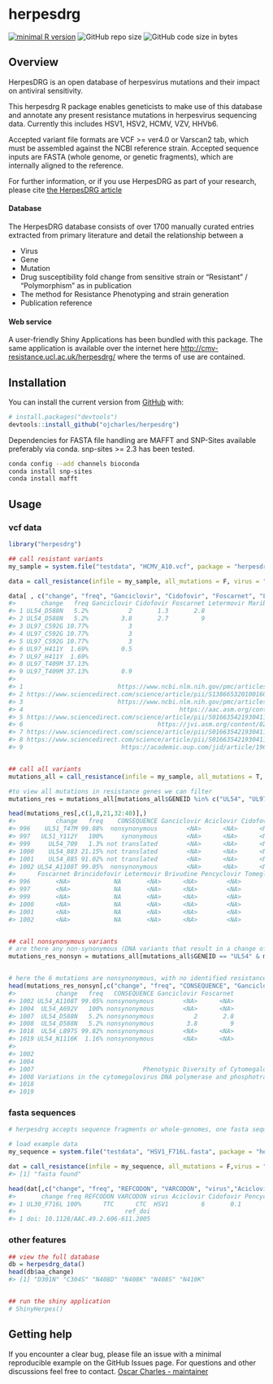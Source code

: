 
<!-- README.md is generated from README.Rmd. Please edit that file -->

# herpesdrg

<!-- badges: start -->

[![minimal R
version](https://img.shields.io/badge/R%3E%3D-3.4.0-6666ff.svg)](https://cran.r-project.org/)
![GitHub repo
size](https://img.shields.io/github/repo-size/ojcharles/herpesdrg.svg)
![GitHub code size in
bytes](https://img.shields.io/github/languages/code-size/ojcharles/herpesdrg.svg)
<!-- badges: end -->

## Overview

HerpesDRG is an open database of herpesvirus mutations and their impact on antiviral sensitivity. 

This herpesdrg R package enables geneticists to make use of this database and annotate any present resistance mutations in herpesvirus sequencing data. Currently this includes HSV1, HSV2, HCMV, VZV, HHVb6.

Accepted variant file formats are VCF \>= ver4.0 or Varscan2 tab, which must be assembled against the NCBI reference strain. Accepted sequence inputs are FASTA (whole genome, or genetic fragments), which are internally aligned to the reference. 

For further information, or if you use HerpesDRG as part of your research, please cite [the HerpesDRG article](https://www.biorxiv.org/content/10.1101/2020.05.15.097907v2)

#### Database
The HerpesDRG database consists of over 1700 manually curated entries extracted from primary literature and detail the relationship between a
  - Virus
  - Gene
  - Mutation
  - Drug susceptibility fold change from sensitive strain or “Resistant”
    / “Polymorphism” as in publication
  - The method for Resistance Phenotyping and strain generation
  - Publication reference

#### Web service

A user-friendly Shiny Applications has been bundled with this package.
The same application is available over the internet here
<http://cmv-resistance.ucl.ac.uk/herpesdrg/> where the terms of use are
contained.

## Installation

You can install the current version from
[GitHub](https://github.com/ojcharles/herpesdrg) with:

``` r
# install.packages("devtools")
devtools::install_github("ojcharles/herpesdrg")
```

Dependencies for FASTA file handling are MAFFT and SNP-Sites available
preferably via conda. snp-sites \>= 2.3 has been tested.

``` bash
conda config --add channels bioconda
conda install snp-sites
conda install mafft
```

## Usage

### vcf data

``` r
library("herpesdrg")

## call resistant variants
my_sample = system.file("testdata", "HCMV_A10.vcf", package = "herpesdrg")

data = call_resistance(infile = my_sample, all_mutations = F, virus = "HCMV") # options are HSV1 HSV2 HCMV and VZV

data[ , c("change", "freq", "Ganciclovir", "Cidofovir", "Foscarnet", "Letermovir", "Maribavir", "ref_link")]
#>       change   freq Ganciclovir Cidofovir Foscarnet Letermovir Maribavir
#> 1 UL54_D588N   5.2%           2       1.3       2.8                   NA
#> 2 UL54_D588N   5.2%         3.8       2.7         9                   NA
#> 3 UL97_C592G 10.77%           3                                       NA
#> 4 UL97_C592G 10.77%           3                                       NA
#> 5 UL97_C592G 10.77%           3                                       NA
#> 6 UL97_H411Y  1.69%         0.5                                       12
#> 7 UL97_H411Y  1.69%                                                   18
#> 8 UL97_T409M 37.13%                                                   90
#> 9 UL97_T409M 37.13%         0.9                                       81
#>                                                                         ref_link
#> 1                          https://www.ncbi.nlm.nih.gov/pmc/articles/PMC3059355/
#> 2 https://www.sciencedirect.com/science/article/pii/S1386653201001603?via%3Dihub
#> 3                          https://www.ncbi.nlm.nih.gov/pmc/articles/PMC2876423/
#> 4                                           https://aac.asm.org/content/55/1/382
#> 5 https://www.sciencedirect.com/science/article/pii/S0166354219304115?via%3Dihub
#> 6                                     https://jvi.asm.org/content/82/1/246.short
#> 7 https://www.sciencedirect.com/science/article/pii/S0166354219304115?via%3Dihub
#> 8 https://www.sciencedirect.com/science/article/pii/S0166354219304115?via%3Dihub
#> 9                           https://academic.oup.com/jid/article/196/1/91/844651


## call all variants
mutations_all = call_resistance(infile = my_sample, all_mutations = T, virus = "HCMV")

#to view all mutations in resistance genes we can filter
mutations_res = mutations_all[mutations_all$GENEID %in% c("UL54", "UL97", "UL27", "UL51", "UL56", "UL89"),]

head(mutations_res[,c(1,8,21,32:40)],)
#>           change   freq    CONSEQUENCE Ganciclovir Aciclovir Cidofovir
#> 996    UL51_T47M 99.88%  nonsynonymous        <NA>      <NA>      <NA>
#> 997   UL51_Y112Y   100%     synonymous        <NA>      <NA>      <NA>
#> 999     UL54_709   1.3% not translated        <NA>      <NA>      <NA>
#> 1000    UL54_883 21.15% not translated        <NA>      <NA>      <NA>
#> 1001    UL54_885 91.02% not translated        <NA>      <NA>      <NA>
#> 1002 UL54_A1108T 99.05%  nonsynonymous        <NA>      <NA>      <NA>
#>      Foscarnet Brincidofovir Letermovir Brivudine Pencyclovir Tomeglovir
#> 996       <NA>            NA       <NA>      <NA>        <NA>         NA
#> 997       <NA>            NA       <NA>      <NA>        <NA>         NA
#> 999       <NA>            NA       <NA>      <NA>        <NA>         NA
#> 1000      <NA>            NA       <NA>      <NA>        <NA>         NA
#> 1001      <NA>            NA       <NA>      <NA>        <NA>         NA
#> 1002      <NA>            NA       <NA>      <NA>        <NA>         NA


## call nonsynonymous variants
# are there any non-synonymous (DNA variants that result in a change of amino acid) variants in resistance genes
mutations_res_nonsyn = mutations_all[mutations_all$GENEID == "UL54" & mutations_all$CONSEQUENCE == "nonsynonymous",]


# here the 6 mutations are nonsynonymous, with no identified resistance effect.
head(mutations_res_nonsyn[,c("change", "freq", "CONSEQUENCE", "Ganciclovir", "Foscarnet", "ref_title")],)
#>           change   freq   CONSEQUENCE Ganciclovir Foscarnet
#> 1002 UL54_A1108T 99.05% nonsynonymous        <NA>      <NA>
#> 1004  UL54_A692V   100% nonsynonymous        <NA>      <NA>
#> 1007  UL54_D588N   5.2% nonsynonymous           2       2.8
#> 1008  UL54_D588N   5.2% nonsynonymous         3.8         9
#> 1018  UL54_L897S 99.82% nonsynonymous        <NA>      <NA>
#> 1019 UL54_N1116K  1.16% nonsynonymous        <NA>      <NA>
#>                                                                                                                               ref_title
#> 1002                                                                                                                               <NA>
#> 1004                                                                                                                               <NA>
#> 1007                              Phenotypic Diversity of Cytomegalovirus DNA Polymerase Gene Variants Observed after Antiviral Therapy
#> 1008 Variations in the cytomegalovirus DNA polymerase and phosphotransferase genes in relation to foscarnet and ganciclovir sensitivity
#> 1018                                                                                                                               <NA>
#> 1019                                                                                                                               <NA>
```

### fasta sequences

``` r
# herpesdrg accepts sequence fragments or whole-genomes, one fasta sequence at a time.

# load example data
my_sequence = system.file("testdata", "HSV1_F716L.fasta", package = "herpesdrg")

dat = call_resistance(infile = my_sequence, all_mutations = F,virus = "HSV1")
#> [1] "fasta found"

head(dat[,c("change", "freq", "REFCODON", "VARCODON", "virus","Aciclovir", "Cidofovir", "Pencyclovir", "ref_doi")])
#>       change freq REFCODON VARCODON virus Aciclovir Cidofovir Pencyclovir
#> 1 UL30_F716L 100%      TTC      CTC  HSV1         6       0.1         2.2
#>                              ref_doi
#> 1 doi: 10.1128/AAC.49.2.606-611.2005
```

### other features

``` r
## view the full database
db = herpesdrg_data()
head(db$aa_change)
#> [1] "D301N" "C304S" "N408D" "N408K" "N408S" "N410K"


## run the shiny application
# ShinyHerpes()
```

## Getting help

If you encounter a clear bug, please file an issue with a minimal
reproducible example on the GitHub Issues page. For questions and other
discussions feel free to contact. [Oscar Charles -
maintainer](mailto:oscar.charles.18@ucl.ac.uk)
